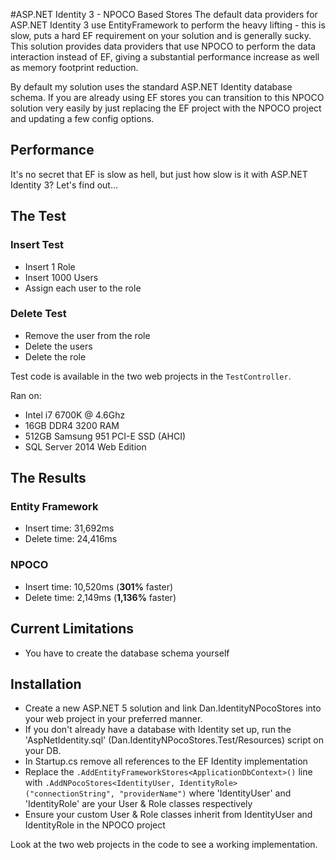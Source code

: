 #ASP.NET Identity 3 - NPOCO Based Stores
The default data providers for ASP.NET Identity 3 use EntityFramework to perform the heavy lifting - this is slow, puts a hard EF requirement on your solution and is generally sucky. This solution provides data providers that use NPOCO to perform the data interaction instead of EF, giving a substantial performance increase as well as memory footprint reduction.

By default my solution uses the standard ASP.NET Identity database schema. If you are already using EF stores you can transition to this NPOCO solution very easily by just replacing the EF project with the NPOCO project and updating a few config options.

## Performance

It's no secret that EF is slow as hell, but just how slow is it with ASP.NET Identity 3? Let's find out...

## The Test
### Insert Test
- Insert 1 Role
- Insert 1000 Users
- Assign each user to the role

### Delete Test
- Remove the user from the role
- Delete the users
- Delete the role

Test code is available in the two web projects in the `TestController`.

Ran on:
- Intel i7 6700K @ 4.6Ghz
- 16GB DDR4 3200 RAM
- 512GB Samsung 951 PCI-E SSD (AHCI)
- SQL Server 2014 Web Edition

## The Results
### Entity Framework
- Insert time: 31,692ms
- Delete time: 24,416ms

### NPOCO
- Insert time: 10,520ms (**301%** faster)
- Delete time: 2,149ms (**1,136%** faster)

## Current Limitations

- You have to create the database schema yourself

## Installation

- Create a new ASP.NET 5 solution and link Dan.IdentityNPocoStores into your web project in your preferred manner.
- If you don't already have a database with Identity set up, run the 'AspNetIdentity.sql' (Dan.IdentityNPocoStores.Test/Resources) script on your DB.
- In Startup.cs remove all references to the EF Identity implementation
- Replace the `.AddEntityFrameworkStores<ApplicationDbContext>()` line with `.AddNPocoStores<IdentityUser, IdentityRole>("connectionString", "providerName")` where 'IdentityUser' and 'IdentityRole' are your User & Role classes respectively
- Ensure your custom User & Role classes inherit from IdentityUser and IdentityRole in the NPOCO project

Look at the two web projects in the code to see a working implementation.